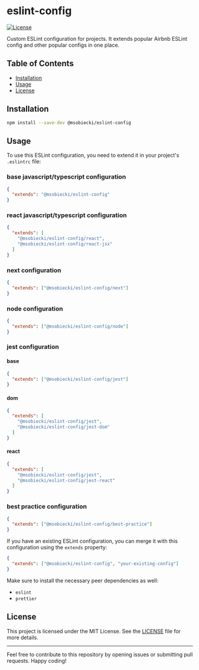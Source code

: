 # eslint-config

[![License](https://img.shields.io/badge/license-MIT-blue.svg)](https://github.com/msobiecki/eslint-config/blob/master/LICENSE)

Custom ESLint configuration for projects. It extends popular Airbnb ESLint config and other popular configs in one place.

## Table of Contents
- [Installation](#installation)
- [Usage](#usage)
- [License](#license)

## Installation

```bash
npm install --save-dev @msobiecki/eslint-config
```

## Usage

To use this ESLint configuration, you need to extend it in your project's `.eslintrc` file:

### base javascript/typescript configuration

```json
{
  "extends": "@msobiecki/eslint-config"
}
```

### react javascript/typescript configuration

```json
{
  "extends": [
    "@msobiecki/eslint-config/react",
    "@msobiecki/eslint-config/react-jsx"
  ]
}
```

### next configuration

```json
{
  "extends": ["@msobiecki/eslint-config/next"]
}
```

### node configuration

```json
{
  "extends": ["@msobiecki/eslint-config/node"]
}
```

### jest configuration

#### base

```json
{
  "extends": ["@msobiecki/eslint-config/jest"]
}
```

#### dom

```json
{
  "extends": [
    "@msobiecki/eslint-config/jest",
    "@msobiecki/eslint-config/jest-dom"
  ]
}
```

#### react

```json
{
  "extends": [
    "@msobiecki/eslint-config/jest",
    "@msobiecki/eslint-config/jest-react"
  ]
}
```

### best practice configuration

```json
{
  "extends": ["@msobiecki/eslint-config/best-practice"]
}
```

If you have an existing ESLint configuration, you can merge it with this configuration using the `extends` property:

```json
{
  "extends": ["@msobiecki/eslint-config", "your-existing-config"]
}
```

Make sure to install the necessary peer dependencies as well:

- `eslint`
- `prettier`

## License

This project is licensed under the MIT License. See the [LICENSE](LICENSE) file for more details.

---

Feel free to contribute to this repository by opening issues or submitting pull requests. Happy coding!

